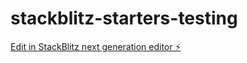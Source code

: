 # stackblitz-starters-testing

[Edit in StackBlitz next generation editor ⚡️](https://stackblitz.com/~/github.com/Genuine-Identity/stackblitz-starters-testing)